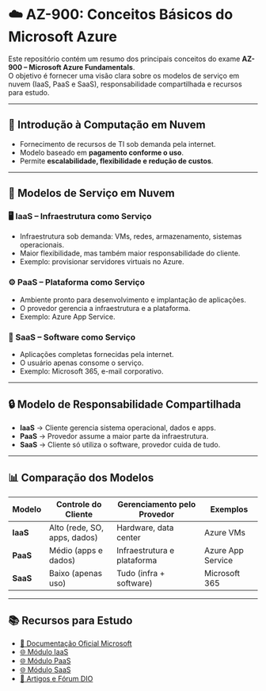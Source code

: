 # ☁️ AZ-900: Conceitos Básicos do Microsoft Azure  

Este repositório contém um resumo dos principais conceitos do exame **AZ-900 – Microsoft Azure Fundamentals**.  
O objetivo é fornecer uma visão clara sobre os modelos de serviço em nuvem (IaaS, PaaS e SaaS), responsabilidade compartilhada e recursos para estudo.

---

## 📌 Introdução à Computação em Nuvem  
- Fornecimento de recursos de TI sob demanda pela internet.  
- Modelo baseado em **pagamento conforme o uso**.  
- Permite **escalabilidade, flexibilidade e redução de custos**.  

---

## 🔑 Modelos de Serviço em Nuvem  

### 🖥️ IaaS – Infraestrutura como Serviço  
- Infraestrutura sob demanda: VMs, redes, armazenamento, sistemas operacionais.  
- Maior flexibilidade, mas também maior responsabilidade do cliente.  
- Exemplo: provisionar servidores virtuais no Azure.  

### ⚙️ PaaS – Plataforma como Serviço  
- Ambiente pronto para desenvolvimento e implantação de aplicações.  
- O provedor gerencia a infraestrutura e a plataforma.  
- Exemplo: Azure App Service.  

### 📧 SaaS – Software como Serviço  
- Aplicações completas fornecidas pela internet.  
- O usuário apenas consome o serviço.  
- Exemplo: Microsoft 365, e-mail corporativo.  

---

## 🔒 Modelo de Responsabilidade Compartilhada  
- **IaaS** → Cliente gerencia sistema operacional, dados e apps.  
- **PaaS** → Provedor assume a maior parte da infraestrutura.  
- **SaaS** → Cliente só utiliza o software, provedor cuida de tudo.  

---

## 📊 Comparação dos Modelos  

| Modelo | Controle do Cliente | Gerenciamento pelo Provedor | Exemplos |
|--------|--------------------|-----------------------------|----------|
| **IaaS** | Alto (rede, SO, apps, dados) | Hardware, data center | Azure VMs |
| **PaaS** | Médio (apps e dados) | Infraestrutura e plataforma | Azure App Service |
| **SaaS** | Baixo (apenas uso) | Tudo (infra + software) | Microsoft 365 |

---

## 📚 Recursos para Estudo  
- [📖 Documentação Oficial Microsoft](https://learn.microsoft.com/training/modules/describe-cloud-service-types/1-introduction)  
- [🌐 Módulo IaaS](https://learn.microsoft.com/training/modules/describe-cloud-service-types/2-describe-infrastructure-service)  
- [🌐 Módulo PaaS](https://learn.microsoft.com/training/modules/describe-cloud-service-types/3-describe-platform-service)  
- [🌐 Módulo SaaS](https://learn.microsoft.com/training/modules/describe-cloud-service-types/4-describe-software-service)  
- [📰 Artigos e Fórum DIO](https://web.dio.me/articles)  


